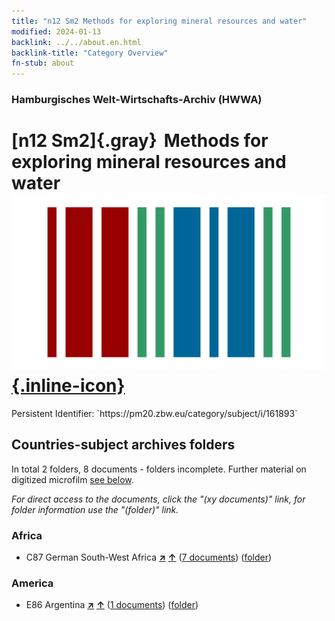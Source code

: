 ```yaml
---
title: "n12 Sm2 Methods for exploring mineral resources and water"
modified: 2024-01-13
backlink: ../../about.en.html
backlink-title: "Category Overview"
fn-stub: about
---
```


### Hamburgisches Welt-Wirtschafts-Archiv (HWWA)

# [n12 Sm2]{.gray}&#8201; Methods for exploring mineral resources and water &#160; [![Wikidata](/images/Wikidata-logo.svg "Wikidata"){.inline-icon}](http://www.wikidata.org/entity/Q104710553)

<div class="hint">Persistent Identifier: `https://pm20.zbw.eu/category/subject/i/161893`</div>







## Countries-subject archives folders







In total 2 folders, 8 documents - folders incomplete. Further material on digitized microfilm [see below](#filmsections).

_For direct access to the documents, click the "(xy documents)" link, for folder information use the "(folder)" link._



### Africa

- C87 German South-West Africa [**&nearr;**](../../../geo/i/141450/about.en.html "German South-West Africa (all folders)") [**&uarr;**](../../../geo/about.en.html#C87 "Country category system") (<a href="https://pm20.zbw.eu/iiifview/folder/sh/141450,161893" title="about: German South-West Africa : Methods for exploring mineral resources and water" target="_blank">7 documents</a>) ([folder](../../../../folder/sh/1414xx/141450/1618xx/161893/about.en.html))

### America

- E86 Argentina [**&nearr;**](../../../geo/i/141692/about.en.html "Argentina (all folders)") [**&uarr;**](../../../geo/about.en.html#E86 "Country category system") (<a href="https://pm20.zbw.eu/iiifview/folder/sh/141692,161893" title="about: Argentina : Methods for exploring mineral resources and water" target="_blank">1 documents</a>) ([folder](../../../../folder/sh/1416xx/141692/1618xx/161893/about.en.html))



<a id="filmsections" />













